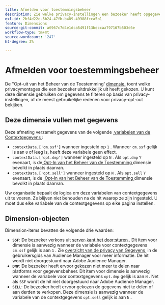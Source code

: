 ```yaml
---
title: Afmelden voor toestemmingsbeheer
description: Zie welke privacy-instellingen een bezoeker heeft opgegeven.
exl-id: 2bf4d22c-5b24-47fb-b489-49388fcca5b1
feature: Dimensions
source-git-commit: a6967c7d4e1dca5491f13beccaa797167b503d6e
workflow-type: tm+mt
source-wordcount: '247'
ht-degree: 2%

---
```


# Afmelden voor toestemmingsbeheer

De &quot;Opt-uit van het Beheer van de Toestemming&#39; [&#x200B; dimensie &#x200B;](overview.md) toont welke privacymontages die een bezoeker uitdrukkelijk uit heeft gekozen. U kunt deze dimensie gebruiken om gegevens te filteren op basis van privacy-instellingen, of de meest gebruikelijke redenen voor privacy-opt-out bekijken.

## Deze dimensie vullen met gegevens

Deze afmeting verzamelt gegevens van de volgende [&#x200B; variabelen van de Contextgegevens &#x200B;](/help/implement/vars/page-vars/contextdata.md):

* `contextData.['cm.ssf']` wanneer ingesteld op `1` . Wanneer `cm.ssf` gelijk is aan `0` of leeg is, heeft deze variabele geen effect.
* `contextData.['opt.dmp']` wanneer ingesteld op `N` . Als `opt.dmp` `Y` evenaart, is de [&#x200B; Opt-In van het Beheer van de Toestemming &#x200B;](cm-opt-in.md) dimensie bevolkt in plaats daarvan.
* `contextData.['opt.sell']` wanneer ingesteld op `N` . Als `opt.sell` `Y` evenaart, is de [&#x200B; Opt-In van het Beheer van de Toestemming &#x200B;](cm-opt-in.md) dimensie bevolkt in plaats daarvan.

Uw organisatie bepaalt de logica om deze variabelen van contextgegevens uit te voeren. Ze blijven niet behouden na de hit waarop ze zijn ingesteld. U moet dus elke variabele van de contextgegevens op elke pagina instellen.

## Dimension-objecten

Dimension-items bevatten de volgende drie waarden:

* **`SSF`**: De bezoeker verkoos uit [&#x200B; server-kant het door:sturen &#x200B;](/help/admin/tools/manage-rs/edit-settings/general/c-server-side-forwarding/ssf.md). Dit item voor dimensie is aanwezig wanneer de variabele voor contextgegevens `cm.ssf` gelijk is aan `1` . Zie [&#x200B; overzicht van de privacy van Gegevens &#x200B;](https://experienceleague.adobe.com/docs/audience-manager/user-guide/overview/data-privacy/data-privacy.html?lang=nl-NL) in de gebruikersgids van Audience Manager voor meer informatie. De hit wordt niet doorgestuurd naar Adobe Audience Manager.
* **`DMP`**: De bezoeker heeft ervoor gekozen niet meer te delen naar platforms voor gegevensbeheer. Dit item voor dimensie is aanwezig wanneer de variabele voor contextgegevens `opt.dmp` gelijk is aan `N` . Net als `SSF` wordt de hit niet doorgestuurd naar Adobe Audience Manager.
* **`SELL`**: De bezoeker heeft ervoor gekozen de gegevens niet te delen of aan derden te verkopen. Deze dimensie is aanwezig wanneer de variabele van de contextgegevens `opt.sell` gelijk is aan `N` .
